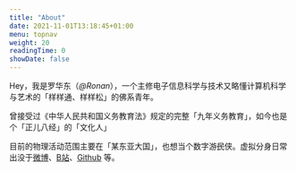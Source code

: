 ```yaml
---
title: "About"
date: 2021-11-01T13:18:45+01:00
menu: topnav
weight: 20
readingTime: 0
showDate: false
---
```


Hey，我是罗华东（_@Ronan_），一个主修电子信息科学与技术又略懂计算机科学与艺术的「样样通、样样松」的佛系青年。

曾接受过《中华人民共和国义务教育法》规定的完整「九年义务教育」，如今也是个「正儿八经」的「文化人」

目前的物理活动范围主要在「某东亚大国」，也想当个数字游<del>民</del>侠。虚拟分身日常出没于[微博](https://weibo.com/u/5995159469)、[B站](https://space.bilibili.com/538358251)、[Github](https://github.com/EchoZap) 等。
